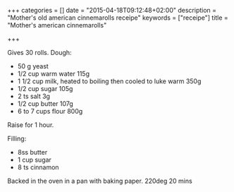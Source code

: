 +++
categories = []
date = "2015-04-18T09:12:48+02:00"
description = "Mother's old american cinnemarolls receipe"
keywords = ["receipe"]
title = "Mother's american cinnemarolls"

+++

Gives 30 rolls.
Dough:

* 50 g yeast
* 1/2 cup warm water 115g
* 1 1/2 cup milk, heated to boiling then cooled to luke warm 350g
* 1/2 cup sugar 105g
* 2 ts salt 3g
* 1/2 cup butter 107g
* 6 to 7 cups flour 800g 

Raise for 1 hour.

Filling:

* 8ss butter
* 1 cup sugar
* 8 ts cinnamon


Backed in the oven in a pan with baking paper. 220deg 20 mins

